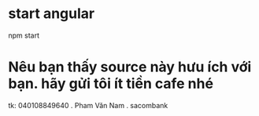 
# start angular

npm start


# Nêu bạn thấy source này hưu ích với bạn. hãy gửi tôi ít tiền cafe nhé

tk: 040108849640 . Pham Văn Nam . sacombank 







